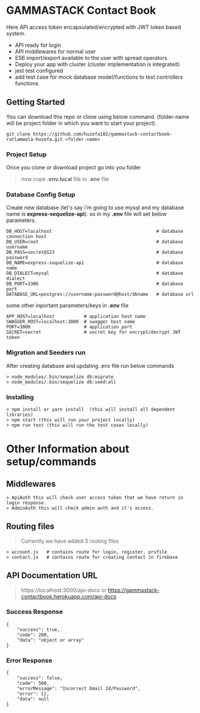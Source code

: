 # GAMMASTACK Contact Book

Here API access token encapsulated/encrypted with JWT token based system.
 - API ready for login 
 - API middlewares for normal user
 - ES6 import/export available to the user with spread operators
 - Deploy your app with cluster (cluster implementation is integrated)
 - jest test configured
 - add test case for mock database model/functions to test controllers functions
## Getting Started
You can download this repo or clone using below command. (folder-name will be project folder in which you want to start your project).
```
git clone https://github.com/huzefa182/gammastack-contactbook-ratlamwala-huzefa.git <folder-name>
```
### Project Setup
Once you clone or download project go into you folder

>now cope **.env.local** file to **.env** file

### Database Config Setup
Create new database (let's say i'm going to use mysql and my database name is **express-sequelize-api**).
so in my **.env** file will set below parameters.
```
DB_HOST=localhost                                       # database connection host
DB_USER=root                                            # database username
DB_PASS=secret@123                                      # database password
DB_NAME=express-sequelize-api                           # database name
DB_DIALECT=mysql                                        # database dialect
DB_PORT=3306                                            # database port
DATABASE_URL=postgres://username:password@host/dbname   # database url
```
some other inportant parameters/keys in **.env** file
```
APP_HOST=localhost           # application host name
SWAGGER_HOST=localhost:3000  # swagger host name
PORT=3000                    # application port
SECRET=secret                # secret key for encrypt/decrypt JWT token
```

### Migration and Seeders run
After creating database and updating .env file run below commands
```
> node_modules/.bin/sequelize db:migrate
> node_modules/.bin/sequelize db:seed:all
```

### Installing
```
> npm install or yarn install  (this will install all dependent libraries)
> npm start (this will run your project locally)
> npm run test (this will run the test cases locally)
```

# Other Information about setup/commands
## Middlewares
```
> ApiAuth this will check user access token that we have return in login response.
> AdminAuth this will check admin auth and it's access.
```
## Routing files
> Currently we have added 3 routing files 
```
> account.js   # contains route for login, register, profile
> contact.js   # contains route for creating contact in firebase
```
## API Documentation URL
> https://localhost:3000/api-docs or https://gammastack-contactbook.herokuapp.com/api-docs

### Success Response
```
{
    "success": true,
    "code": 200,
    "data": "object or array"
}
```
### Error Response
```
{
    "success": false,
    "code": 500,
    "errorMessage": "Incorrect Email Id/Password",
    "error": {},
    "data": null
}
```